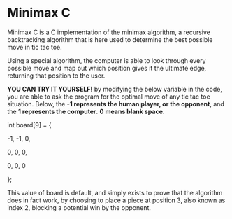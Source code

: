 <h1>Minimax C</h1> 
Minimax C is a C implementation of the minimax algorithm, a recursive backtracking algorithm that is here used to determine the best possible move in tic tac toe.

Using a special algorithm, the computer is able to look through every possible move and map out which position gives it the ultimate edge, returning that position to the user.

**YOU CAN TRY IT YOURSELF!**
by modifying the below variable in the code, you are able to ask the program for the optimal move of any tic tac toe situation. Below, the **-1 represents the human player, or the opponent**, and the **1 represents the computer**. **0 means blank space**.

int board[9] = {

-1, -1, 0,

0, 0, 0,

0, 0, 0

};

This value of board is default, and simply exists to prove that the algorithm does in fact work, by choosing to place a piece at position 3, also known as index 2, blocking a potential win by the opponent.
